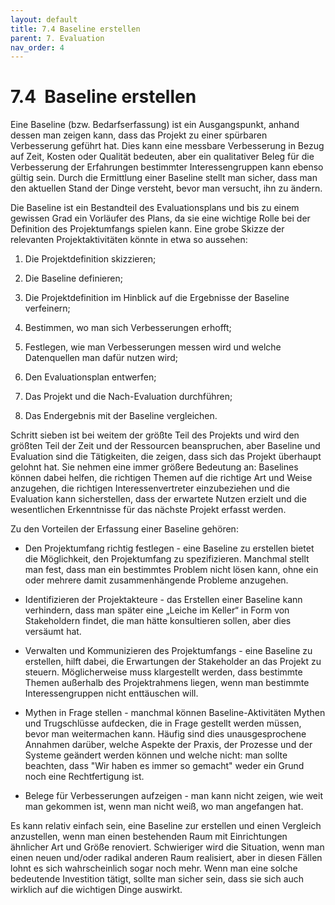 ```yaml
---
layout: default
title: 7.4 Baseline erstellen
parent: 7. Evaluation
nav_order: 4
---
```



# 7.4  Baseline erstellen

Eine Baseline (bzw. Bedarfserfassung) ist ein Ausgangspunkt, anhand
dessen man zeigen kann, dass das Projekt zu einer spürbaren Verbesserung
geführt hat. Dies kann eine messbare Verbesserung in Bezug auf Zeit,
Kosten oder Qualität bedeuten, aber ein qualitativer Beleg für die
Verbesserung der Erfahrungen bestimmter Interessengruppen kann ebenso
gültig sein. Durch die Ermittlung einer Baseline stellt man sicher, dass
man den aktuellen Stand der Dinge versteht, bevor man versucht, ihn zu
ändern.

Die Baseline ist ein Bestandteil des Evaluationsplans und bis zu einem
gewissen Grad ein Vorläufer des Plans, da sie eine wichtige Rolle bei
der Definition des Projektumfangs spielen kann. Eine grobe Skizze der
relevanten Projektaktivitäten könnte in etwa so aussehen:

1.  Die Projektdefinition skizzieren;

2.  Die Baseline definieren;

3.  Die Projektdefinition im Hinblick auf die Ergebnisse der Baseline
    verfeinern;

4.  Bestimmen, wo man sich Verbesserungen erhofft;

5.  Festlegen, wie man Verbesserungen messen wird und welche
    Datenquellen man dafür nutzen wird;

6.  Den Evaluationsplan entwerfen;

7.  Das Projekt und die Nach-Evaluation durchführen;

8.  Das Endergebnis mit der Baseline vergleichen.

Schritt sieben ist bei weitem der größte Teil des Projekts und wird den
größten Teil der Zeit und der Ressourcen beanspruchen, aber Baseline und
Evaluation sind die Tätigkeiten, die zeigen, dass sich das Projekt
überhaupt gelohnt hat. Sie nehmen eine immer größere Bedeutung an:
Baselines können dabei helfen, die richtigen Themen auf die richtige Art
und Weise anzugehen, die richtigen Interessenvertreter einzubeziehen und
die Evaluation kann sicherstellen, dass der erwartete Nutzen erzielt und
die wesentlichen Erkenntnisse für das nächste Projekt erfasst werden.

Zu den Vorteilen der Erfassung einer Baseline gehören:

-   Den Projektumfang richtig festlegen - eine Baseline zu erstellen
    bietet die Möglichkeit, den Projektumfang zu spezifizieren. Manchmal
    stellt man fest, dass man ein bestimmtes Problem nicht lösen kann,
    ohne ein oder mehrere damit zusammenhängende Probleme anzugehen.

-   Identifizieren der Projektakteure - das Erstellen einer Baseline
    kann verhindern, dass man später eine „Leiche im Keller“ in Form von
    Stakeholdern findet, die man hätte konsultieren sollen, aber dies
    versäumt hat.

-   Verwalten und Kommunizieren des Projektumfangs - eine Baseline zu
    erstellen, hilft dabei, die Erwartungen der Stakeholder an das
    Projekt zu steuern. Möglicherweise muss klargestellt werden, dass
    bestimmte Themen außerhalb des Projektrahmens liegen, wenn man
    bestimmte Interessengruppen nicht enttäuschen will.

-   Mythen in Frage stellen - manchmal können Baseline-Aktivitäten
    Mythen und Trugschlüsse aufdecken, die in Frage gestellt werden
    müssen, bevor man weitermachen kann. Häufig sind dies
    unausgesprochene Annahmen darüber, welche Aspekte der Praxis, der
    Prozesse und der Systeme geändert werden können und welche nicht:
    man sollte beachten, dass "Wir haben es immer so gemacht" weder ein
    Grund noch eine Rechtfertigung ist.

-   Belege für Verbesserungen aufzeigen - man kann nicht zeigen, wie
    weit man gekommen ist, wenn man nicht weiß, wo man angefangen hat.

Es kann relativ einfach sein, eine Baseline zur erstellen und einen
Vergleich anzustellen, wenn man einen bestehenden Raum mit Einrichtungen
ähnlicher Art und Größe renoviert. Schwieriger wird die Situation, wenn
man einen neuen und/oder radikal anderen Raum realisiert, aber in diesen
Fällen lohnt es sich wahrscheinlich sogar noch mehr. Wenn man eine
solche bedeutende Investition tätigt, sollte man sicher sein, dass sie
sich auch wirklich auf die wichtigen Dinge auswirkt.
